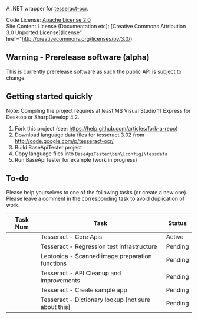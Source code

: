 A .NET wrapper for [tesseract-ocr](http://code.google.com/p/tesseract-ocr/).

Code License: [Apache License 2.0](http://www.apache.org/licenses/LICENSE-2.0)  
Site Content License (Documentation etc): [Creative Commons Attribution 3.0 Unported License](license" href="http://creativecommons.org/licenses/by/3.0/)

## Warning - Prerelease software (alpha)

This is currently prerelease software as such the public API is subject to change.

## Getting started quickly

Note: Compiling the project requires at least MS Visual Studio 11 Express for Desktop or SharpDevelop 4.2.

1. Fork this project (see: https://help.github.com/articles/fork-a-repo)
2. Download language data files for tesseract 3.02 from http://code.google.com/p/tesseract-ocr/
3. Build BaseApiTester project
4. Copy language files into ``BaseApiTester\bin\[config]\tessdata``
5. Run BaseApiTester for example (work in progress)

## To-do

Please help yourselves to one of the following tasks (or create a new one). Please leave a comment in the corresponding task to
avoid duplication of work.

Task Num	| Task													| Status
--------|---------------------------------------------------------------|------------------------------------------
	| Tesseract - Core Apis 					| Active
	| Tesseract - Regression test infrastructure			| Pending
	| Leptonica - Scanned image preparation functions		| Pending
	| Tesseract - API Cleanup and improvements			| Pending
	| Tesseract - Create sample app					| Pending
	| Tesseract - Dictionary lookup [not sure about this]		| Pending
